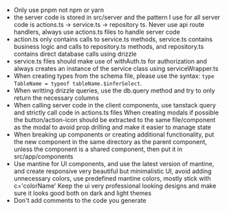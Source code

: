 - Only use pnpm not npm or yarn
- the server code is stored in src/server and the pattern I use for all server code is actions.ts -> service.ts -> repository ts. Never use api route handlers, always use actions.ts files to handle server code
- action.ts only contains calls to service.ts methods, service.ts contains business logic and calls to repository.ts methods, and repository.ts contains direct database calls using drizzle
- service.ts files should make use of withAuth.ts for authorization and always creates an instance of the service class using serviceWrapper.ts
- When creating types from the schema file, please use the syntax: `type TableName = typeof tableName.$inferSelect`.
- When writting drizzle queries, use the db.query method and try to only return the necessary columns
- When calling server code in the client components, use tanstack query and strictly call code in actions.ts files
  When creating modals if possible the button/action-icon should be extracted to the same file/component as the modal to avoid prop drilling and make it easier to manage state
- When breaking up components or creating additional functionality, put the new component in the same directory as the parent component, unless the component is a shared component, then put it in src/app/components
- Use mantine for UI components, and use the latest version of mantine, and create responsive very beautiful but minimalistic UI, avoid adding unnecessary colors, use predefined mantine colors, mostly stick with c='colorName' Keep the ui very professional looking designs and make sure it looks good both on dark and light themes
- Don't add comments to the code you generate

